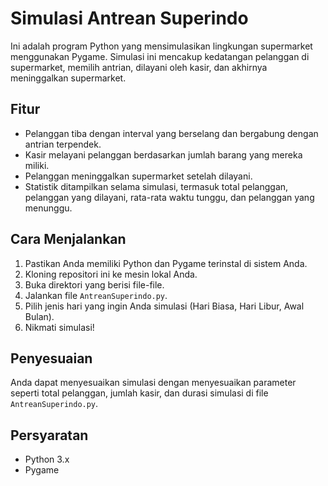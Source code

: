 # Simulasi Antrean Superindo

Ini adalah program Python yang mensimulasikan lingkungan supermarket menggunakan Pygame. Simulasi ini mencakup kedatangan pelanggan di supermarket, memilih antrian, dilayani oleh kasir, dan akhirnya meninggalkan supermarket.

## Fitur

- Pelanggan tiba dengan interval yang berselang dan bergabung dengan antrian terpendek.
- Kasir melayani pelanggan berdasarkan jumlah barang yang mereka miliki.
- Pelanggan meninggalkan supermarket setelah dilayani.
- Statistik ditampilkan selama simulasi, termasuk total pelanggan, pelanggan yang dilayani, rata-rata waktu tunggu, dan pelanggan yang menunggu.

## Cara Menjalankan

1. Pastikan Anda memiliki Python dan Pygame terinstal di sistem Anda.
2. Kloning repositori ini ke mesin lokal Anda.
3. Buka direktori yang berisi file-file.
4. Jalankan file `AntreanSuperindo.py`.
5. Pilih jenis hari yang ingin Anda simulasi (Hari Biasa, Hari Libur, Awal Bulan).
6. Nikmati simulasi!

## Penyesuaian

Anda dapat menyesuaikan simulasi dengan menyesuaikan parameter seperti total pelanggan, jumlah kasir, dan durasi simulasi di file `AntreanSuperindo.py`.

## Persyaratan

- Python 3.x
- Pygame


